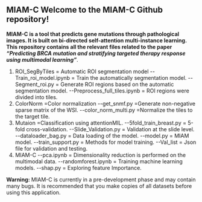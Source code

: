 ## MIAM-C Welcome to the MIAM-C Github repository! 

**MIAM-C is a tool that predicts gene mutations through pathological images. It is built on bi-directed self-attention multi-instance learning. This repository contains all the relevant files related to the paper *“Predicting BRCA mutation and stratifying targeted therapy response using multimodal learning”***. 

1. ROI_SegByTiles = Automatic ROI segmentation model --Train_roi_model.ipynb = Train the automatically segmentation model. --Segment_roi.py = Generate ROI regions based on the automatic segmentation model. --Preprocess_full_tiles.ipynb = ROI regions were divided into tiles. 
2. ColorNorm =Color normalization --get_snmf.py =Generate non-negative sparse matrix of the WSI. --color_norm_multi.py =Normalize the tiles to the target tile. 
3. Mutaion =Classification using attentionMIL. --5fold_train_breast.py = 5-fold cross-validation. --Slide_Validation.py = Validation at the slide level. --dataloader_bag.py = Data loading of the model. --model.py = MIAM model. --train_support.py = Methods for model training. --Val_list = Json file for validation and testing. 
4. MIAM-C --pca.ipynb = Dimensionality reduction is performed on the multimodal data. --randomforest.ipynb = Training machine learning models. --shap.py = Exploring feature Importance.

**Warning:** MIAM-C is currently in a pre-development phase and may contain many bugs. It is recommended that you make copies of all datasets before using this application.
